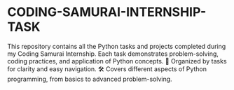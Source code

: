 # CODING-SAMURAI-INTERNSHIP-TASK
This repository contains all the Python tasks and projects completed during my Coding Samurai Internship. Each task demonstrates problem-solving, coding practices, and application of Python concepts.  📂 Organized by tasks for clarity and easy navigation. 🛠️ Covers different aspects of Python programming, from basics to advanced problem-solving.
